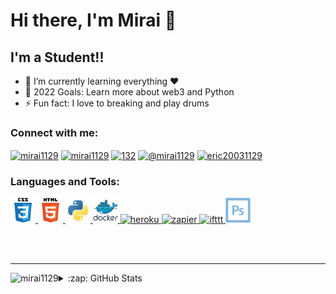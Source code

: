 # Hi there, I'm Mirai 👋 

## I'm a Student!!

- 📖 I’m currently learning everything ❤️
- 🥅 2022 Goals: Learn more about web3 and Python
- ⚡ Fun fact: I love to breaking and play drums

### Connect with me:

<p align="left">
<a href="https://stackoverflow.com/users/mirai1129" target="blank"><img align="center" src="https://raw.githubusercontent.com/rahuldkjain/github-profile-readme-generator/master/src/images/icons/Social/stack-overflow.svg" alt="mirai1129" height="30" width="40" /></a>
<a href="https://twitter.com/mirai1129" target="blank"><img align="center" src="https://raw.githubusercontent.com/rahuldkjain/github-profile-readme-generator/master/src/images/icons/Social/twitter.svg" alt="mirai1129" height="30" width="40" /></a>
<a href="https://discord.gg/132" target="blank"><img align="center" src="https://raw.githubusercontent.com/rahuldkjain/github-profile-readme-generator/master/src/images/icons/Social/discord.svg" alt="132" height="30" width="40" /></a>
<a href="https://medium.com/@mirai1129" target="blank"><img align="center" src="https://raw.githubusercontent.com/rahuldkjain/github-profile-readme-generator/master/src/images/icons/Social/medium.svg" alt="@mirai1129" height="30" width="40" /></a>
<a href="https://instagram.com/eric20031129" target="blank"><img align="center" src="https://raw.githubusercontent.com/rahuldkjain/github-profile-readme-generator/master/src/images/icons/Social/instagram.svg" alt="eric20031129" height="30" width="40" /></a>
</p>

### Languages and Tools:
<p align="left"> 
<a href="https://www.w3schools.com/css/" target="_blank" rel="noreferrer"> <img src="https://raw.githubusercontent.com/devicons/devicon/master/icons/css3/css3-original-wordmark.svg" alt="css3" width="40" height="40"/> </a> 
<a href="https://www.w3.org/html/" target="_blank" rel="noreferrer"> <img src="https://raw.githubusercontent.com/devicons/devicon/master/icons/html5/html5-original-wordmark.svg" alt="html5" width="40" height="40"/> </a> 
<a href="https://www.python.org" target="_blank" rel="noreferrer"> <img src="https://raw.githubusercontent.com/devicons/devicon/master/icons/python/python-original.svg" alt="python" width="40" height="40"/> </a>
<a href="https://www.docker.com/" target="_blank" rel="noreferrer"> <img src="https://raw.githubusercontent.com/devicons/devicon/master/icons/docker/docker-original-wordmark.svg" alt="docker" width="40" height="40"/> </a>
<a href="https://heroku.com" target="_blank" rel="noreferrer"> <img src="https://www.vectorlogo.zone/logos/heroku/heroku-icon.svg" alt="heroku" width="40" height="40"/> </a> 
<a href="https://zapier.com" target="_blank" rel="noreferrer"> <img src="https://www.vectorlogo.zone/logos/zapier/zapier-icon.svg" alt="zapier" width="40" height="40"/> </a> 
<a href="https://ifttt.com/" target="_blank" rel="noreferrer"> <img src="https://www.vectorlogo.zone/logos/ifttt/ifttt-ar21.svg" alt="ifttt" width="40" height="40"/> </a> 
<a href="https://www.photoshop.com/en" target="_blank" rel="noreferrer"> <img src="https://raw.githubusercontent.com/devicons/devicon/master/icons/photoshop/photoshop-line.svg" alt="photoshop" width="40" height="40"/> </a>  
</p>

<br />
<br />

---

<p><img align="left" src="https://github-readme-stats.vercel.app/api/top-langs?username=mirai1129&show_icons=true&locale=en&layout=compact" alt="mirai1129" /></p>

<details>
  <summary>:zap: GitHub Stats</summary>

  [![Mirai1129's GitHub stats](https://github-readme-stats.vercel.app/api?username=mirai1129&theme=tokyonight)](https://github.com/anuraghazra/github-readme-stats)
</details>
